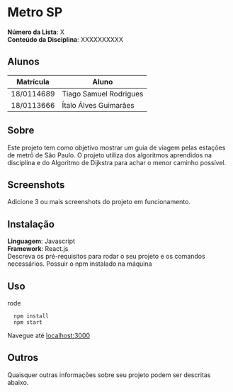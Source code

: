 # Metro SP

**Número da Lista**: X<br>
**Conteúdo da Disciplina**: XXXXXXXXXX<br>

## Alunos
|Matrícula | Aluno |
| -- | -- |
| 18/0114689  |  Tiago Samuel Rodrigues |
| 18/0113666  |  Ítalo Álves Guimarães |

## Sobre 
Este projeto tem como objetivo mostrar um guia de viagem pelas estações de metrô de São Paulo. O projeto utiliza dos algoritmos aprendidos na disciplina e do Algoritmo de Dijkstra para achar o menor caminho possível.

## Screenshots
Adicione 3 ou mais screenshots do projeto em funcionamento.

## Instalação 
**Linguagem**: Javascript<br>
**Framework**: React.js<br>
Descreva os pré-requisitos para rodar o seu projeto e os comandos necessários.
Possuir o npm instalado na máquina

## Uso
rode
```
  npm install
  npm start
```
Navegue até [localhost:3000]()

## Outros 
Quaisquer outras informações sobre seu projeto podem ser descritas abaixo.




